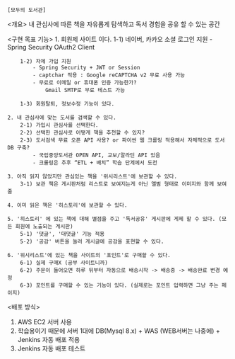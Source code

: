 	[모두의 도서관]

<개요>
	내 관심사에 따른 책을 자유롭게 탐색하고 독서 경험을 공유 할 수 있는 공간

<구현 목표 기능>
	1. 회원제 사이트 이다.
		1-1) 네이버, 카카오 소셜 로그인 지원 
			- Spring Security OAuth2 Client
			
		1-2) 자체 가입 지원 
			- Spring Security + JWT or Session
			- captchar 적용 : Google reCAPTCHA v2 무료 사용 가능
			- 무료로 이메일 or 휴대폰 인증 가능한가?
				Gmail SMTP로 무료 테스트 가능
				
		1-3) 회원탈퇴, 정보수정 기능이 있다.
				
	2. 내 관심사에 맞는 도서를 검색할 수 있다.
		2-1) 가입시 관심사를 선택한다.
		2-2) 선택한 관심사로 어떻게 책을 추천할 수 있지?
		2-3) 도서검색 무료 오픈 API 사용? or 파이썬 웹 크롤링 적용해서 자체적으로 도서DB 구축?
			- 국립중앙도서관 OPEN API, 교보/알라딘 API 있음
			- 크롤링은 추후 “ETL + 배치” 학습 단계에서 도전
		
	3. 아직 읽지 않았지만 관심있는 책을 '위시리스트'에 보관할 수 있다.
		3-1) 보관 책은 게시판처럼 리스트로 보여지는게 아닌 앨범 형태로 이미지와 함께 보여줌
		
	4. 이미 읽은 책은 '히스토리'에 보관할 수 있다.

	5. '히스토리' 에 있는 책에 대해 별점을 주고 '독서공유' 게시판에 게제 할 수 있다. (모든 회원에 노출되는 게시판)
		5-1) '댓글', '대댓글' 기능 적용
		5-2) '공감' 버튼을 눌러 게시글에 공감을 표현할 수 있다.
		
	6. '위시리스트'에 있는 책을 사이트의 '포인트'로 구매할 수 있다. 
		6-1) 실제 구매X (공부 사이트니까)
		6-2) 주문이 들어오면 하루 뒤부터 자동으로 배송시작 -> 배송중 -> 배송완료 변경 예정
		6-3) 포인트를 구매할 수 있는 기능이 있다. (실제로는 포인트 입력하면 그냥 주는 페이지)


<배포 방식><br>
1. AWS EC2 서버 사용<br>
2. 학습용이기 때문에 서버 1대에 DB(Mysql 8.x) + WAS (WEB서버는 나중에) + Jenkins 자동 배포 적용
3. Jenkins 자동 배포 테스트
		
